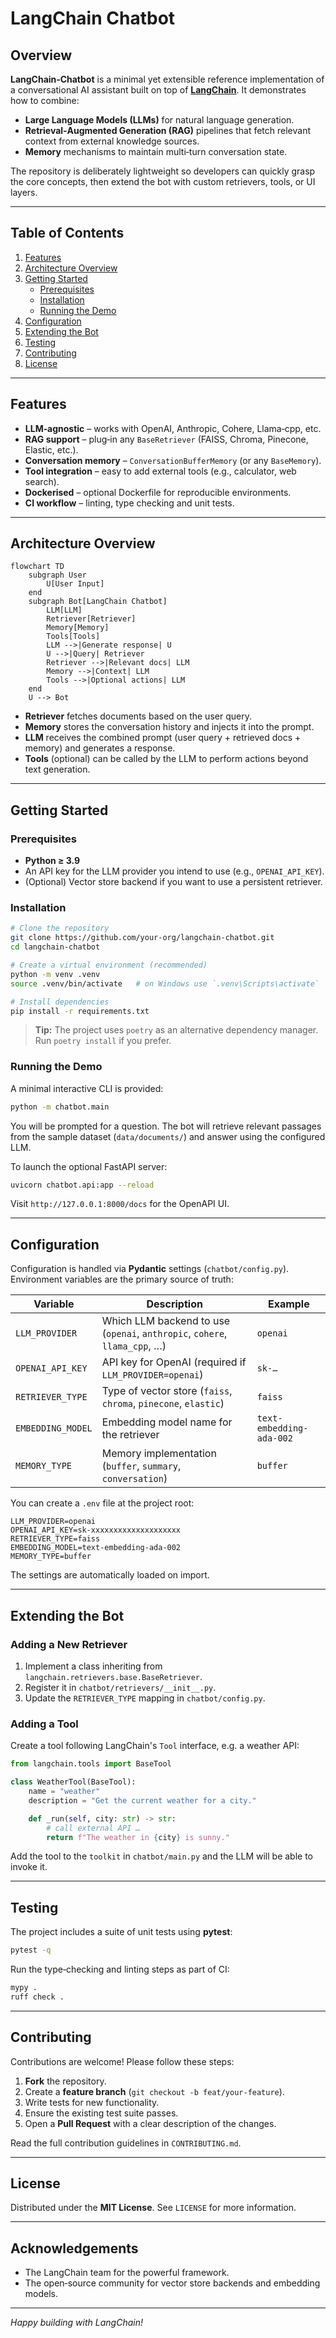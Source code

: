 # LangChain Chatbot

## Overview

**LangChain‑Chatbot** is a minimal yet extensible reference implementation of a conversational AI assistant built on top of **[LangChain](https://github.com/hwchase17/langchain)**.  It demonstrates how to combine:

- **Large Language Models (LLMs)** for natural language generation.
- **Retrieval‑Augmented Generation (RAG)** pipelines that fetch relevant context from external knowledge sources.
- **Memory** mechanisms to maintain multi‑turn conversation state.

The repository is deliberately lightweight so developers can quickly grasp the core concepts, then extend the bot with custom retrievers, tools, or UI layers.

---

## Table of Contents

1. [Features](#features)
2. [Architecture Overview](#architecture-overview)
3. [Getting Started](#getting-started)
   - [Prerequisites](#prerequisites)
   - [Installation](#installation)
   - [Running the Demo](#running-the-demo)
4. [Configuration](#configuration)
5. [Extending the Bot](#extending-the-bot)
6. [Testing](#testing)
7. [Contributing](#contributing)
8. [License](#license)

---

## Features

- **LLM‑agnostic** – works with OpenAI, Anthropic, Cohere, Llama‑cpp, etc.
- **RAG support** – plug‑in any `BaseRetriever` (FAISS, Chroma, Pinecone, Elastic, etc.).
- **Conversation memory** – `ConversationBufferMemory` (or any `BaseMemory`).
- **Tool integration** – easy to add external tools (e.g., calculator, web search).
- **Dockerised** – optional Dockerfile for reproducible environments.
- **CI workflow** – linting, type checking and unit tests.

---

## Architecture Overview

```mermaid
flowchart TD
    subgraph User
        U[User Input]
    end
    subgraph Bot[LangChain Chatbot]
        LLM[LLM]
        Retriever[Retriever]
        Memory[Memory]
        Tools[Tools]
        LLM -->|Generate response| U
        U -->|Query| Retriever
        Retriever -->|Relevant docs| LLM
        Memory -->|Context| LLM
        Tools -->|Optional actions| LLM
    end
    U --> Bot
```

- **Retriever** fetches documents based on the user query.
- **Memory** stores the conversation history and injects it into the prompt.
- **LLM** receives the combined prompt (user query + retrieved docs + memory) and generates a response.
- **Tools** (optional) can be called by the LLM to perform actions beyond text generation.

---

## Getting Started

### Prerequisites

- **Python ≥ 3.9**
- An API key for the LLM provider you intend to use (e.g., `OPENAI_API_KEY`).
- (Optional) Vector store backend if you want to use a persistent retriever.

### Installation

```bash
# Clone the repository
git clone https://github.com/your-org/langchain-chatbot.git
cd langchain-chatbot

# Create a virtual environment (recommended)
python -m venv .venv
source .venv/bin/activate   # on Windows use `.venv\Scripts\activate`

# Install dependencies
pip install -r requirements.txt
```

> **Tip:** The project uses `poetry` as an alternative dependency manager. Run `poetry install` if you prefer.

### Running the Demo

A minimal interactive CLI is provided:

```bash
python -m chatbot.main
```

You will be prompted for a question. The bot will retrieve relevant passages from the sample dataset (`data/documents/`) and answer using the configured LLM.

To launch the optional FastAPI server:

```bash
uvicorn chatbot.api:app --reload
```

Visit `http://127.0.0.1:8000/docs` for the OpenAPI UI.

---

## Configuration

Configuration is handled via **Pydantic** settings (`chatbot/config.py`).  Environment variables are the primary source of truth:

| Variable | Description | Example |
|----------|-------------|---------|
| `LLM_PROVIDER` | Which LLM backend to use (`openai`, `anthropic`, `cohere`, `llama_cpp`, …) | `openai` |
| `OPENAI_API_KEY` | API key for OpenAI (required if `LLM_PROVIDER=openai`) | `sk-…` |
| `RETRIEVER_TYPE` | Type of vector store (`faiss`, `chroma`, `pinecone`, `elastic`) | `faiss` |
| `EMBEDDING_MODEL` | Embedding model name for the retriever | `text-embedding-ada-002` |
| `MEMORY_TYPE` | Memory implementation (`buffer`, `summary`, `conversation`) | `buffer` |

You can create a `.env` file at the project root:

```dotenv
LLM_PROVIDER=openai
OPENAI_API_KEY=sk-xxxxxxxxxxxxxxxxxxxx
RETRIEVER_TYPE=faiss
EMBEDDING_MODEL=text-embedding-ada-002
MEMORY_TYPE=buffer
```

The settings are automatically loaded on import.

---

## Extending the Bot

### Adding a New Retriever

1. Implement a class inheriting from `langchain.retrievers.base.BaseRetriever`.
2. Register it in `chatbot/retrievers/__init__.py`.
3. Update the `RETRIEVER_TYPE` mapping in `chatbot/config.py`.

### Adding a Tool

Create a tool following LangChain's `Tool` interface, e.g. a weather API:

```python
from langchain.tools import BaseTool

class WeatherTool(BaseTool):
    name = "weather"
    description = "Get the current weather for a city."

    def _run(self, city: str) -> str:
        # call external API …
        return f"The weather in {city} is sunny."
```

Add the tool to the `toolkit` in `chatbot/main.py` and the LLM will be able to invoke it.

---

## Testing

The project includes a suite of unit tests using **pytest**:

```bash
pytest -q
```

Run the type‑checking and linting steps as part of CI:

```bash
mypy .
ruff check .
```

---

## Contributing

Contributions are welcome! Please follow these steps:

1. **Fork** the repository.
2. Create a **feature branch** (`git checkout -b feat/your-feature`).
3. Write tests for new functionality.
4. Ensure the existing test suite passes.
5. Open a **Pull Request** with a clear description of the changes.

Read the full contribution guidelines in `CONTRIBUTING.md`.

---

## License

Distributed under the **MIT License**. See `LICENSE` for more information.

---

## Acknowledgements

- The LangChain team for the powerful framework.
- The open‑source community for vector store backends and embedding models.

---

*Happy building with LangChain!*